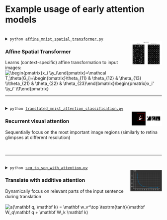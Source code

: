 # Example usage of early attention models


<br>
<details>
    <summary>
        <code>python <a href="affine_mnist_spatial_transformer.py">affine_mnist_spatial_transformer.py</a></code>
    </summary>

```text
$ python examples/attention/affine_mnist_spatial_transformer.py
SpatialTransformerNet(): 40,880 parameters
Epoch 20/20: 100%|██████████| 49152/49152 [loss=0.221, acc=0.933 | val_loss=0.262, val_acc=0.918]
Test loss: 0.246 | Test acc: 0.926
```
</details>
<img src="../../docs/images/attention__affine_mnist_spatial_transformer.png" align="right" width="20%">
<h3>Affine Spatial Transformer 
</h3>
Learns (context-specific) affine transformation to input images:<br>
<picture>
  <source media="(prefers-color-scheme: light)" srcset="https://math.vercel.app/?color=black&from=%5Cbegin%7Bpmatrix%7D%0Ax_i%5Es%20%5C%5C%0Ay_i%5Es%0A%5Cend%7Bpmatrix%7D%0A%3D%0AT_%5Ctheta%28G_i%29%0A%3D%0A%5Cbegin%7Bbmatrix%7D%0A%5Ctheta_%7B11%7D%20%26%20%5Ctheta_%7B12%7D%20%26%20%5Ctheta_%7B13%7D%20%20%5C%5C%0A%5Ctheta_%7B21%7D%20%26%20%5Ctheta_%7B22%7D%20%26%20%5Ctheta_%7B23%7D%0A%5Cend%7Bbmatrix%7D%0A%5Cbegin%7Bpmatrix%7D%0Ax_i%5Et%20%5C%5C%0Ay_i%5Et%20%5C%5C%0A1%0A%5Cend%7Bpmatrix%7D.svg">
  <img alt="\begin{pmatrix}x_i \\y_i\end{pmatrix}=\mathcal T_\theta(G_i)=\begin{bmatrix}\theta_{11} & \theta_{12} & \theta_{13} \\\theta_{21} & \theta_{22} & \theta_{23}\end{bmatrix}\begin{pmatrix}x_i' \\y_i' \\1\end{pmatrix}" src="https://math.vercel.app/?color=white&from=%5Cbegin%7Bpmatrix%7D%0Ax_i%5Es%20%5C%5C%0Ay_i%5Es%0A%5Cend%7Bpmatrix%7D%0A%3D%0AT_%5Ctheta%28G_i%29%0A%3D%0A%5Cbegin%7Bbmatrix%7D%0A%5Ctheta_%7B11%7D%20%26%20%5Ctheta_%7B12%7D%20%26%20%5Ctheta_%7B13%7D%20%20%5C%5C%0A%5Ctheta_%7B21%7D%20%26%20%5Ctheta_%7B22%7D%20%26%20%5Ctheta_%7B23%7D%0A%5Cend%7Bbmatrix%7D%0A%5Cbegin%7Bpmatrix%7D%0Ax_i%5Et%20%5C%5C%0Ay_i%5Et%20%5C%5C%0A1%0A%5Cend%7Bpmatrix%7D.svg" />
</picture>
<br>

---

<br> 
<details>
    <summary>
        <code>python <a href="translated_mnist_attention_classification.py">translated_mnist_attention_classification.py</a></code>
    </summary>

```text
$ python examples/attention/translated_mnist_attention_classification.py
RecurrentAttention(): 490,764 parameters
	  1. Linear(192, 128, bias=True): 24,704 params
	  2. Linear(2, 128, bias=True): 384 params
	  3. Linear(256, 256, bias=True): 65,792 params
	  4. RNN_cell(256, 512, layer_norm=False): 393,728 params
	  5. Linear(512, 10, bias=True): 5,130 params
	  6. Linear(512, 2, bias=True): 1,026 params
Epoch 100/100: 100%|██████████| 49152/49152 [loss=0.493, acc=0.829 | val_loss=0.508, val_acc=0.827]
Test loss: 0.511 | Test acc: 0.820
```
</details>
<img src="../../docs/images/attention__translated_mnist_attention_classification.png" align="right" width="20%">
<h3>Recurrent visual attention</h3>
Sequentially focus on the most important image regions (similarly to retina glimpses at different resolution)
<br><br><br>

---

<br>
<details>
    <summary>
        <code>python <a href="seq_to_seq_with_attention.py">seq_to_seq_with_attention.py</a></code>
    </summary>

```text
$ python examples/attention/seq_to_seq_with_attention.py
Data loading..
Using downloaded and verified file: ./data/text\fra-eng.zip
Extracting ./data/text\fra-eng.zip to ./data/text
Data preprocessing..
[en] TextVocabulary(size=12014)
[fr] TextVocabulary(size=21016)

Model: BahdanauAttention (11,106,072 params)
Epoch 100/100: 233472it [loss=0.305, acc=0.950]
what do you want to tell us ? (expected: qu'est-ce que vous voulez nous dire ?)
-> BLEU(n_grams=4): 0.000 | beam=(width=1,score=None) -> que veux-tu nous dire ?
-> BLEU(n_grams=4): 0.000 | beam=(width=2,score=-0.2954126200464488) -> que veux-tu nous dire ?
-> BLEU(n_grams=4): 0.000 | beam=(width=3,score=-0.2954126200464488) -> que veux-tu nous dire ?
\------------------------------------------
the swimmers are entering the water . <EOS> (expected: les nageurs entrent dans l'eau . <EOS>)
-> [with teacher forcing] les nageurs entrent dans l'eau . <EOS> . . . . . . . . .
```
</details>
<img src="../../docs/images/attention__seq_to_seq_with_attention.png" align="right" width="20%">
<h3>Translate  with additive attention</h3> 
Dynamically focus on relevant parts of the input sentence during translation<br><br>
<picture>
  <source media="(prefers-color-scheme: light)" srcset="https://math.vercel.app/?color=black&from=a(\mathbf%20q%2C%20\mathbf%20k)%20=%20\mathbf%20w_v^\top%20\textrm{tanh}(\mathbf%20W_q\mathbf%20q%20%2B%20\mathbf%20W_k%20\mathbf%20k)">
  <img alt="a(\mathbf q, \mathbf k) = \mathbf w_v^\top \textrm{tanh}(\mathbf W_q\mathbf q + \mathbf W_k \mathbf k)" height="20px" src="https://math.vercel.app/?color=white&from=a(\mathbf%20q%2C%20\mathbf%20k)%20=%20\mathbf%20w_v^\top%20\textrm{tanh}(\mathbf%20W_q\mathbf%20q%20%2B%20\mathbf%20W_k%20\mathbf%20k)" />
</picture>
<br><br> 

